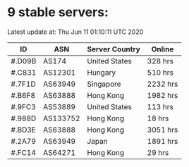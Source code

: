 # 9 stable servers:

Latest update at: Thu Jun 11 01:10:11 UTC 2020

| ID | ASN | Server Country | Online |
| -- | --- | -------------- | ------ |
| #.D09B | AS174 | United States | 328 hrs |
| #.C831 | AS12301 | Hungary | 510 hrs |
| #.7F1D | AS63949 | Singapore | 2232 hrs |
| #.B6F8 | AS63888 | Hong Kong | 1982 hrs |
| #.9FC3 | AS53889 | United States | 113 hrs |
| #.988D | AS133752 | Hong Kong | 18 hrs |
| #.BD3E | AS63888 | Hong Kong | 3051 hrs |
| #.2A79 | AS63949 | Japan | 1891 hrs |
| #.FC14 | AS64271 | Hong Kong | 29 hrs |

